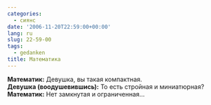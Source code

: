 ```yaml
---
categories:
  - сиянс
date: '2006-11-20T22:59:00+00:00'
lang: ru
slug: 22-59-00
tags:
  - gedanken
title: Математика
---
```




**Математик:** Девушка, вы такая компактная.  
**Девушка (воодушевившись):** То есть стройная и миниатюрная?  
**Математик:** Нет замкнутая и ограниченная...
